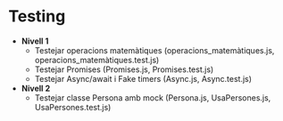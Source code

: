 Testing
=======

* **Nivell 1**
  * Testejar operacions matemàtiques (operacions_matemàtiques.js, operacions_matemàtiques.test.js)
  * Testejar Promises (Promises.js, Promises.test.js)
  * Testejar Async/await i Fake timers (Async.js, Async.test.js)
* **Nivell 2**
  * Testejar classe Persona amb mock (Persona.js, UsaPersones.js, UsaPersones.test.js)
